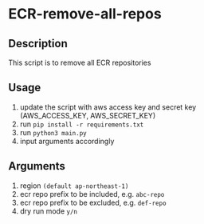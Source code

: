 # ECR-remove-all-repos

## Description
This script is to remove all ECR repositories

## Usage
1. update the script with aws access key and secret key (AWS_ACCESS_KEY, AWS_SECRET_KEY)
2. run `pip install -r requirements.txt`
3. run `python3 main.py`
4. input arguments accordingly

## Arguments
1. region `(default ap-northeast-1)`
2. ecr repo prefix to be included, e.g. `abc-repo`
3. ecr repo prefix to be excluded, e.g. `def-repo`
4. dry run mode `y/n`